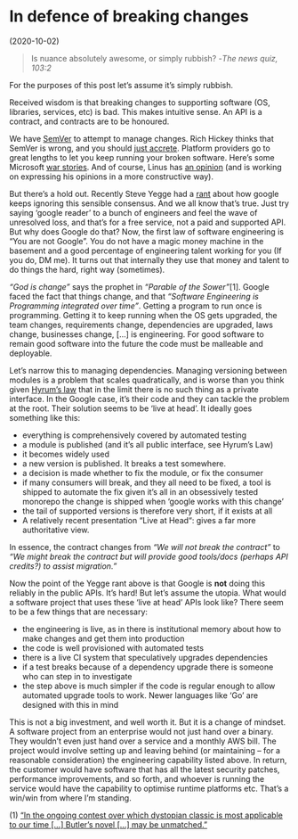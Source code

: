 # In defence of breaking changes

(2020-10-02)

> Is nuance absolutely awesome, or simply rubbish? -_The news quiz, 103:2_

For the purposes of this post let’s assume it’s simply rubbish.

Received wisdom is that breaking changes to supporting software (OS, libraries, services, etc) is bad. This makes intuitive sense. An API is a contract, and contracts are to be honoured.

We have [SemVer](https://semver.org/) to attempt to manage changes. Rich Hickey thinks that SemVer is wrong, and you should [just accrete](https://www.youtube.com/watch?v=oyLBGkS5ICk). Platform providers go to great lengths to let you keep running your broken software. Here’s some Microsoft [war stories](http://ptgmedia.pearsoncmg.com/images/9780321440303/samplechapter/Chen_bonus_ch01.pdf). And of course, Linus has [an opinion](https://lkml.org/lkml/2012/12/23/75) (and is working on expressing his opinions in a more constructive way).

But there’s a hold out. Recently Steve Yegge had a [rant](https://medium.com/@steve.yegge/dear-google-cloud-your-deprecation-policy-is-killing-you-ee7525dc05dc) about how google keeps ignoring this sensible consensus. And we all know that’s true. Just try saying ‘google reader’ to a bunch of engineers and feel the wave of unresolved loss, and that’s for a free service, not a paid and supported API. But why does Google do that? Now, the first law of software engineering is “You are not Google”. You do not have a magic money machine in the basement and a good percentage of engineering talent working for you (If you do, DM me). It turns out that internally they use that money and talent to do things the hard, right way (sometimes).

_“God is change”_ says the prophet in _“Parable of the Sower”_[1]. Google faced the fact that things change, and that _“Software Engineering is Programming integrated over time”_. Getting a program to run once is programming. Getting it to keep running when the OS gets upgraded, the team changes, requirements change, dependencies are upgraded, laws change, businesses change, […] is engineering. For good software to remain good software into the future the code must be malleable and deployable.

Let’s narrow this to managing dependencies. Managing versioning between modules is a problem that scales quadratically, and is worse than you think given [Hyrum’s law](https://www.hyrumslaw.com/) that in the limit there is no such thing as a private interface. In the Google case, it’s their code and they can tackle the problem at the root. Their solution seems to be ‘live at head’. It ideally goes something like this:

* everything is comprehensively covered by automated testing
* a module is published (and it’s all public interface, see Hyrum’s Law)
* it becomes widely used
* a new version is published. It breaks a test somewhere.
* a decision is made whether to fix the module, or fix the consumer
* if many consumers will break, and they all need to be fixed, a tool is shipped to automate the fix
given it’s all in an obsessively tested monorepo the change is shipped when ‘google works with this change’
* the tail of supported versions is therefore very short, if it exists at all
* A relatively recent presentation “Live at Head“: gives a far more authoritative view. 

In essence, the contract changes from _“We will not break the contract”_ to _“We might break the contract but will provide good tools/docs (perhaps API credits?) to assist migration.”_

Now the point of the Yegge rant above is that Google is **not** doing this reliably in the public APIs. It’s hard! But let’s assume the utopia. What would a software project that uses these ‘live at head’ APIs look like? There seem to be a few things that are necessary:

* the engineering is live, as in there is institutional memory about how to make changes and get them into production
* the code is well provisioned with automated tests
* there is a live CI system that speculatively upgrades dependencies
* if a test breaks because of a dependency upgrade there is someone who can step in to investigate
* the step above is much simpler if the code is regular enough to allow automated upgrade tools to work. Newer languages like ‘Go’ are designed with this in mind

This is not a big investment, and well worth it. But it is a change of mindset. A software project from an enterprise would not just hand over a binary. They wouldn’t even just hand over a service and a monthly AWS bill. The project would involve setting up and leaving behind (or maintaining – for a reasonable consideration) the engineering capability listed above. In return, the customer would have software that has all the latest security patches, performance improvements, and so forth, and whoever is running the service would have the capability to optimise runtime platforms etc. That’s a win/win from where I’m standing.

(1) [“In the ongoing contest over which dystopian classic is most applicable to our time […] Butler’s novel […] may be unmatched.”](https://www.newyorker.com/books/second-read/octavia-butlers-prescient-vision-of-a-zealot-elected-to-make-america-great-again)